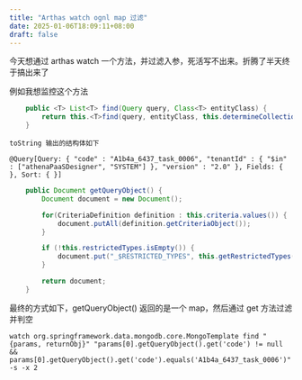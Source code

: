 ```yaml
---
title: "Arthas watch ognl map 过滤"
date: 2025-01-06T18:09:11+08:00
draft: false
---
```


今天想通过 arthas watch 一个方法，并过滤入参，死活写不出来。折腾了半天终于搞出来了

例如我想监控这个方法
```java
    public <T> List<T> find(Query query, Class<T> entityClass) {
        return this.<T>find(query, entityClass, this.determineCollectionName(entityClass));
    }
```

    toString 输出的结构体如下
```
@Query[Query: { "code" : "A1b4a_6437_task_0006", "tenantId" : { "$in" : ["athenaPaaSDesigner", "SYSTEM"] }, "version" : "2.0" }, Fields: { }, Sort: { }]
```

```java
    public Document getQueryObject() {
        Document document = new Document();

        for(CriteriaDefinition definition : this.criteria.values()) {
            document.putAll(definition.getCriteriaObject());
        }

        if (!this.restrictedTypes.isEmpty()) {
            document.put("_$RESTRICTED_TYPES", this.getRestrictedTypes());
        }

        return document;
    }
```
最终的方式如下，getQueryObject() 返回的是一个 map，然后通过 get 方法过滤并判空
```
watch org.springframework.data.mongodb.core.MongoTemplate find "{params, returnObj}" "params[0].getQueryObject().get('code') != null && params[0].getQueryObject().get('code').equals('A1b4a_6437_task_0006')" -s -x 2
```


